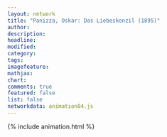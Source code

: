 ```yaml
---
layout: network
title: "Panizza, Oskar: Das Liebeskonzil (1895)"
author:
description:
headline:
modified:
category:
tags:
imagefeature: 
mathjax: 
chart: 
comments: true
featured: false
list: false
networkdata: animation84.js
---
```

{% include animation.html %}
